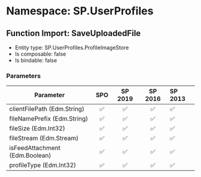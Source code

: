 # Namespace: SP.UserProfiles

## Function Import: SaveUploadedFile

- Entity type: SP.UserProfiles.ProfileImageStore
- Is composable: false
- Is bindable: false

### Parameters

Parameter | SPO | SP 2019 | SP 2016 | SP 2013
----------|:---:|:-------:|:-------:|:-------
clientFilePath (Edm.String) | ✅ | ✅ | ✅ | ✅
fileNamePrefix (Edm.String) | ✅ | ✅ | ✅ | ✅
fileSize (Edm.Int32) | ✅ | ✅ | ✅ | ✅
fileStream (Edm.Stream) | ✅ | ✅ | ✅ | ✅
isFeedAttachment (Edm.Boolean) | ✅ | ✅ | ✅ | ✅
profileType (Edm.Int32) | ✅ | ✅ | ✅ | ✅